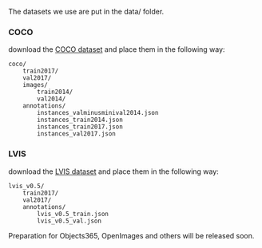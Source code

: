 The datasets we use are put in the data/ folder.

### COCO

download the [COCO dataset](https://cocodataset.org/#home) and place them in the following way:

```
coco/
    train2017/
    val2017/
    images/
        train2014/
        val2014/
    annotations/
        instances_valminusminival2014.json
        instances_train2014.json
        instances_train2017.json 
        instances_val2017.json
```

### LVIS

download the [LVIS dataset](https://www.lvisdataset.org/) and place them in the following way:

```
lvis_v0.5/
    train2017/
    val2017/
    annotations/
        lvis_v0.5_train.json
        lvis_v0.5_val.json
```

Preparation for Objects365, OpenImages and others will be released soon.